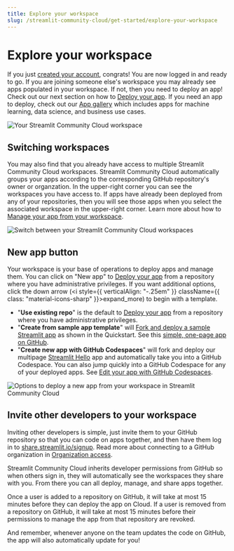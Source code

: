 ```yaml
---
title: Explore your workspace
slug: /streamlit-community-cloud/get-started/explore-your-workspace
---
```


# Explore your workspace

If you just [created your account](/streamlit-community-cloud/get-started/create-your-account), congrats! You are now logged in and ready to go. If you are joining someone else's workspace you may already see apps populated in your workspace. If not, then you need to deploy an app! Check out our next section on how to [Deploy your app](/streamlit-community-cloud/deploy-your-app). If you need an app to deploy, check out our <a href="https://streamlit.io/gallery" target="_blank">App gallery</a> which includes apps for machine learning, data science, and business use cases.

![Your Streamlit Community Cloud workspace](/images/streamlit-community-cloud/workspace-empty.png)

## Switching workspaces

You may also find that you already have access to multiple Streamlit Community Cloud workspaces. Streamlit Community Cloud automatically groups your apps according to the corresponding GitHub repository's owner or organzation. In the upper-right corner you can see the workspaces you have access to. If apps have already been deployed from any of your repositories, then you will see those apps when you select the associated workspace in the upper-right corner. Learn more about how to [Manage your app from your workspace](/streamlit-community-cloud/manage-your-app#manage-your-app-from-your-workspace).

![Switch between your Streamlit Community Cloud workspaces](/images/streamlit-community-cloud/workspace-empty-switch.png)

## New app button

Your workspace is your base of operations to deploy apps and manage them. You can click on "New app" to [Deploy your app](/streamlit-community-cloud/deploy-your-app) from a repository where you have administrative privileges. If you want additional options, click the down arrow (<i style={{ verticalAlign: "-.25em" }} className={{ class: "material-icons-sharp" }}>expand_more</i>) to begin with a template.

- "**Use existing repo**" is the default to [Deploy your app](/streamlit-community-cloud/deploy-your-app) from a repository where you have administrative privileges.
- "**Create from sample app template**" will [Fork and deploy a sample Streamlit app](/streamlit-community-cloud/get-started/quickstart#fork-and-deploy-a-sample-streamlit-app) as shown in the Quickstart. See this <a href="https://github.com/streamlit/streamlit-example" target="_blank">simple, one-page app on GitHub</a>.
- "**Create new app with GitHub Codespaces**" will fork and deploy our multipage <a href="https://github.com/streamlit/streamlit-hello" target="_blank">Streamlit Hello</a> app and automatically take you into a GitHub Codespace. You can also jump quickly into a GitHub Codespace for any of your deployed apps. See [Edit your app with GitHub Codespaces](/streamlit-community-cloud/manage-your-app/edit-your-app#edit-your-app-with-github-codespaces).

![Options to deploy a new app from your workspace in Streamlit Community Cloud](/images/streamlit-community-cloud/deploy-menu.png)

## Invite other developers to your workspace

Inviting other developers is simple, just invite them to your GitHub repository so that you can code on apps together, and then have them log in to <a href="https://share.streamlit.io/signup" target="_blank">share.streamlit.io/signup</a>. Read more about connecting to a GitHub organization in [Organization access](/streamlit-community-cloud/get-started/connect-your-github-account#organization-access).

Streamlit Community Cloud inherits developer permissions from GitHub so when others sign in, they will automatically see the workspaces they share with you. From there you can all deploy, manage, and share apps together.

<Note>

Once a user is added to a repository on GitHub, it will take at most 15 minutes before they can deploy the app on Cloud. If a user is removed from a repository on GitHub, it will take at most 15 minutes before their permissions to manage the app from that repository are revoked.

</Note>

And remember, whenever anyone on the team updates the code on GitHub, the app will also automatically update for you!
